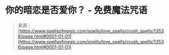 <!--yml

category: 未分类

date: 2024-06-12 18:52:01

-->

# 你的暗恋是否爱你？ - 免费魔法咒语

> 来源：[https://www.spellsofmagic.com/spells/love_spells/crush_spells/13536/page.html#0001-01-01](https://www.spellsofmagic.com/spells/love_spells/crush_spells/13536/page.html#0001-01-01)
